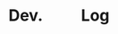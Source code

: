 ---
layout: list
type: category
title: Dev.     Log
slug: devlog
sidebar: true
order: 2
description: >
  Anything about Development
---